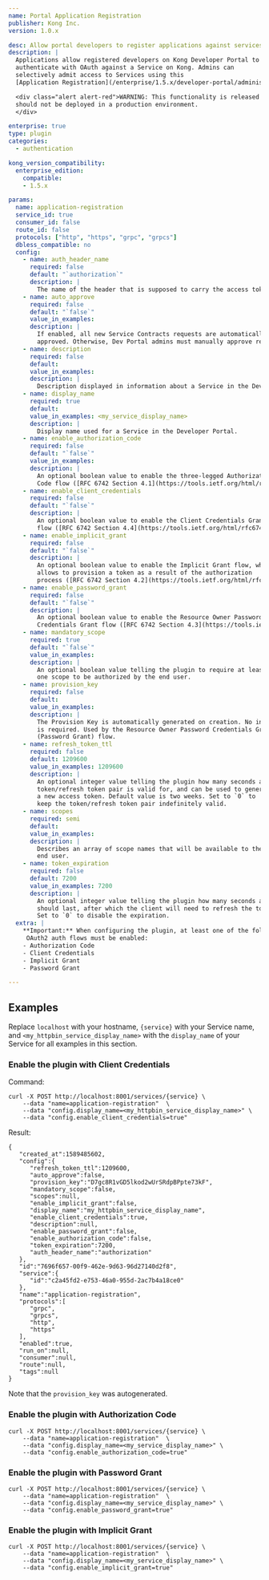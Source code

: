 ```yaml
---
name: Portal Application Registration
publisher: Kong Inc.
version: 1.0.x

desc: Allow portal developers to register applications against services
description: |
  Applications allow registered developers on Kong Developer Portal to
  authenticate with OAuth against a Service on Kong. Admins can
  selectively admit access to Services using this
  [Application Registration](/enterprise/1.5.x/developer-portal/administration/application-registration) plugin.

  <div class="alert alert-red">WARNING: This functionality is released as a <a href="/enterprise/latest/introduction/key-concepts/#beta">BETA</a> feature and
  should not be deployed in a production environment.
  </div>

enterprise: true
type: plugin
categories:
  - authentication

kong_version_compatibility:
  enterprise_edition:
    compatible:
    - 1.5.x

params:
  name: application-registration
  service_id: true
  consumer_id: false
  route_id: false
  protocols: ["http", "https", "grpc", "grpcs"]
  dbless_compatible: no
  config:
    - name: auth_header_name
      required: false
      default: "`authorization`"
      description: |
        The name of the header that is supposed to carry the access token.
    - name: auto_approve
      required: false
      default: "`false`"
      value_in_examples:
      description: |
        If enabled, all new Service Contracts requests are automatically
        approved. Otherwise, Dev Portal admins must manually approve requests.
    - name: description
      required: false
      default:
      value_in_examples:
      description: |
        Description displayed in information about a Service in the Developer Portal.
    - name: display_name
      required: true
      default:
      value_in_examples: <my_service_display_name>
      description: |
        Display name used for a Service in the Developer Portal.
    - name: enable_authorization_code
      required: false
      default: "`false`"
      value_in_examples:
      description: |
        An optional boolean value to enable the three-legged Authorization
        Code flow ([RFC 6742 Section 4.1](https://tools.ietf.org/html/rfc6749#section-4.1)).
    - name: enable_client_credentials
      required: false
      default: "`false`"
      description: |
        An optional boolean value to enable the Client Credentials Grant
        flow ([RFC 6742 Section 4.4](https://tools.ietf.org/html/rfc6749#section-4.4)).
    - name: enable_implicit_grant
      required: false
      default: "`false`"
      description: |
        An optional boolean value to enable the Implicit Grant flow, which
        allows to provision a token as a result of the authorization
        process ([RFC 6742 Section 4.2](https://tools.ietf.org/html/rfc6749#section-4.2)).
    - name: enable_password_grant
      required: false
      default: "`false`"
      description: |
        An optional boolean value to enable the Resource Owner Password
        Credentials Grant flow ([RFC 6742 Section 4.3](https://tools.ietf.org/html/rfc6749#section-4.3)).
    - name: mandatory_scope
      required: true
      default: "`false`"
      value_in_examples:
      description: |
        An optional boolean value telling the plugin to require at least
        one scope to be authorized by the end user.
    - name: provision_key
      required: false
      default:
      value_in_examples:
      description: |
        The Provision Key is automatically generated on creation. No input
        is required. Used by the Resource Owner Password Credentials Grant
        (Password Grant) flow.
    - name: refresh_token_ttl
      required: false
      default: 1209600
      value_in_examples: 1209600
      description: |
        An optional integer value telling the plugin how many seconds a
        token/refresh token pair is valid for, and can be used to generate
        a new access token. Default value is two weeks. Set to `0` to
        keep the token/refresh token pair indefinitely valid.
    - name: scopes
      required: semi
      default:
      value_in_examples:
      description: |
        Describes an array of scope names that will be available to the
        end user.
    - name: token_expiration
      required: false
      default: 7200
      value_in_examples: 7200
      description: |
        An optional integer value telling the plugin how many seconds a token
        should last, after which the client will need to refresh the token.
        Set to `0` to disable the expiration.
  extra: |
    **Important:** When configuring the plugin, at least one of the following
     OAuth2 auth flows must be enabled:
    - Authorization Code
    - Client Credentials
    - Implicit Grant
    - Password Grant

---
```


## Examples

Replace `localhost` with your hostname, `{service}` with your Service name,
and `<my_httpbin_service_display_name>` with the `display_name` of your
Service for all examples in this section.

### Enable the plugin with Client Credentials

Command:

```
curl -X POST http://localhost:8001/services/{service} \
    --data "name=application-registration"  \
    --data "config.display_name=<my_httpbin_service_display_name>" \
    --data "config.enable_client_credentials=true"
```

Result:

```
{
   "created_at":1589485602,
   "config":{
      "refresh_token_ttl":1209600,
      "auto_approve":false,
      "provision_key":"D7gc8R1vGD5lkod2wUrSRdpBPpte73kF",
      "mandatory_scope":false,
      "scopes":null,
      "enable_implicit_grant":false,
      "display_name":"my_httpbin_service_display_name",
      "enable_client_credentials":true,
      "description":null,
      "enable_password_grant":false,
      "enable_authorization_code":false,
      "token_expiration":7200,
      "auth_header_name":"authorization"
   },
   "id":"7696f657-00f9-462e-9d63-96d27140d2f8",
   "service":{
      "id":"c2a45fd2-e753-46a0-955d-2ac7b4a18ce0"
   },
   "name":"application-registration",
   "protocols":[
      "grpc",
      "grpcs",
      "http",
      "https"
   ],
   "enabled":true,
   "run_on":null,
   "consumer":null,
   "route":null,
   "tags":null
}
```

Note that the `provision_key` was autogenerated.

### Enable the plugin with Authorization Code

```
curl -X POST http://localhost:8001/services/{service} \
    --data "name=application-registration"  \
    --data "config.display_name=<my_service_display_name>" \
    --data "config.enable_authorization_code=true"
```

### Enable the plugin with Password Grant

```
curl -X POST http://localhost:8001/services/{service} \
    --data "name=application-registration"  \
    --data "config.display_name=<my_service_display_name>" \
    --data "config.enable_password_grant=true"
```

### Enable the plugin with Implicit Grant

```
curl -X POST http://localhost:8001/services/{service} \
    --data "name=application-registration"  \
    --data "config.display_name=<my_service_display_name>" \
    --data "config.enable_implicit_grant=true"
```
